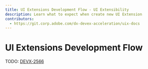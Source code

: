 ```yaml
---
title: UI Extensions Development Flow - UI Extensibility
description: Learn what to expect when create new UI Extension
contributors:
  - https://git.corp.adobe.com/dx-devex-acceleration/uix-docs
---
```

# UI Extensions Development Flow

TODO: [DEVX-2566](https://jira.corp.adobe.com/browse/DEVX-2566)
